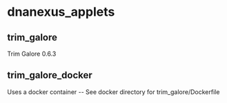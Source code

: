 # dnanexus_applets

## trim_galore
Trim Galore 0.6.3

## trim_galore_docker
Uses a docker container -- See docker directory for trim_galore/Dockerfile
